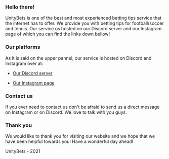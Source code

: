 ### Hello there!

UnityBets is one of the best and most experienced betting tips service that the internet has to offer.
We provide you with betting tips for football/soccer and tennis.
Our service os hosted on our Discord server and our Instagram page of which you can find the links down bellow!

### Our platforms

As it is said on the upper pannel, our service is hosted on Discord and Instagram over at:

* [Our Discord server](https://discord.gg/c4AYth5x)

* [Our Instagram page](https://www.instagram.com/unitybets/)


### Contact us

If you ever need to contact us don't be afraid to send us a direct message on Instagram or on Discord.
We love to talk with you guys.

### Thank you 

We would like to thank you for visiting our website and we hope that we have been helpful towards you! 
Have a wonderful day ahead!

UnityBets - 2021

